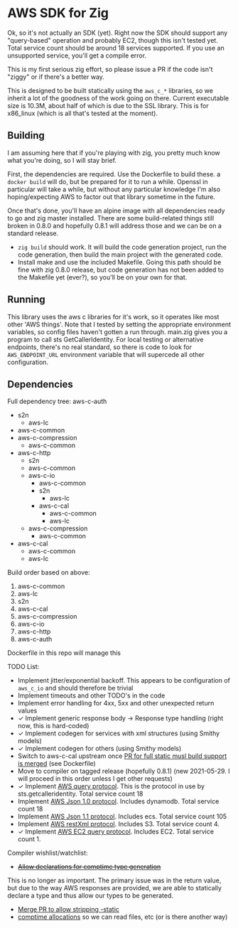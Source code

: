 # AWS SDK for Zig

Ok, so it's not actually an SDK (yet). Right now the SDK should support
any "query-based" operation and probably EC2, though this isn't tested yet.
Total service count should be around 18 services supported. If you use an
unsupported service, you'll get a compile error.

This is my first serious zig effort, so please issue a PR if the code isn't
"ziggy" or if there's a better way.

This is designed to be built statically using the `aws_c_*` libraries, so
we inherit a lot of the goodness of the work going on there. Current
executable size is 10.3M, about half of which is due to the SSL library.
This is for x86_linux (which is all that's tested at the moment).

## Building

I am assuming here that if you're playing with zig, you pretty much know
what you're doing, so I will stay brief.

First, the dependencies are required. Use the Dockerfile to build these.
a `docker build` will do, but be prepared for it to run a while. Openssl in
particular will take a while, but without any particular knowledge
I'm also hoping/expecting AWS to factor out that library sometime in
the future.

Once that's done, you'll have an alpine image with all dependencies ready
to go and zig master installed. There are some build-related things still
broken in 0.8.0 and hopefully 0.8.1 will address those and we can be on
a standard release.

* `zig build` should work. It will build the code generation project, run
  the code generation, then build the main project with the generated code.
* Install make and use the included Makefile. Going this path should be fine
  with zig 0.8.0 release, but code generation has not been added to the
  Makefile yet (ever?), so you'll be on your own for that.

## Running

This library uses the aws c libraries for it's work, so it operates like most
other 'AWS things'. Note that I tested by setting the appropriate environment
variables, so config files haven't gotten a run through.
main.zig gives you a program to call sts GetCallerIdentity.
For local testing or alternative endpoints, there's no real standard, so
there is code to look for `AWS_ENDPOINT_URL` environment variable that will
supercede all other configuration.

## Dependencies


Full dependency tree:
aws-c-auth
   * s2n
      * aws-lc
   * aws-c-common
   * aws-c-compression
     * aws-c-common
   * aws-c-http
     * s2n
     * aws-c-common
     * aws-c-io
       * aws-c-common
       * s2n
         * aws-lc
       * aws-c-cal
         * aws-c-common
         * aws-lc
     * aws-c-compression
       * aws-c-common
   * aws-c-cal
     * aws-c-common
     * aws-lc

Build order based on above:

1. aws-c-common
1. aws-lc
2. s2n
2. aws-c-cal
2. aws-c-compression
3. aws-c-io
4. aws-c-http
5. aws-c-auth

Dockerfile in this repo will manage this

TODO List:

* Implement jitter/exponential backoff. This appears to be configuration of `aws_c_io` and should therefore be trivial
* Implement timeouts and other TODO's in the code
* Implement error handling for 4xx, 5xx and other unexpected return values
* ✓ Implement generic response body -> Response type handling (right now, this is hard-coded)
* ✓ Implement codegen for services with xml structures (using Smithy models)
* ✓ Implement codegen for others (using Smithy models)
* Switch to aws-c-cal upstream once [PR for full static musl build support is merged](https://github.com/awslabs/aws-c-cal/pull/89) (see Dockerfile)
* Move to compiler on tagged release (hopefully 0.8.1)
(new 2021-05-29. I will proceed in this order unless I get other requests)
* ✓ Implement [AWS query protocol](https://awslabs.github.io/smithy/1.0/spec/aws/aws-query-protocol.html). This is the protocol in use by sts.getcalleridentity. Total service count 18
* Implement [AWS Json 1.0 protocol](https://awslabs.github.io/smithy/1.0/spec/aws/aws-json-1_0-protocol.html). Includes dynamodb. Total service count 18
* Implement [AWS Json 1.1 protocol](https://awslabs.github.io/smithy/1.0/spec/aws/aws-json-1_1-protocol.html). Includes ecs. Total service count 105
* Implement [AWS restXml protocol](https://awslabs.github.io/smithy/1.0/spec/aws/aws-restxml-protocol.html). Includes S3. Total service count 4.
* ✓ Implement [AWS EC2 query protocol](https://awslabs.github.io/smithy/1.0/spec/aws/aws-ec2-query-protocol.html). Includes EC2. Total service count 1.

Compiler wishlist/watchlist:

* ~~[Allow declarations for comptime type generation](https://github.com/ziglang/zig/issues/6709)~~

This is no longer as important. The primary issue was in the return value, but
due to the way AWS responses are provided, we are able to statically declare a
type and thus allow our types to be generated.

* [Merge PR to allow stripping -static](https://github.com/ziglang/zig/pull/8248)
* [comptime allocations](https://github.com/ziglang/zig/issues/1291) so we can read files, etc (or is there another way)
